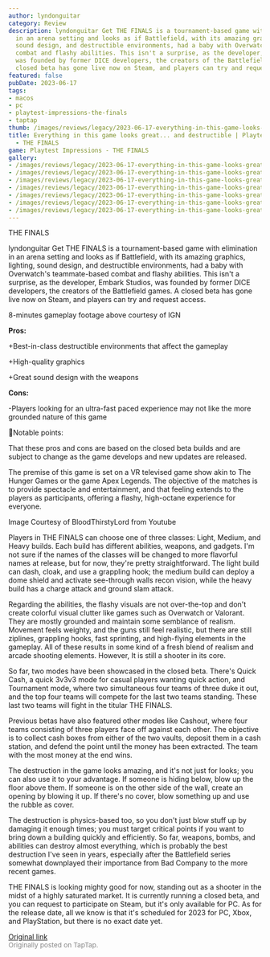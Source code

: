 ```yaml
---
author: lyndonguitar
category: Review
description: lyndonguitar Get THE FINALS is a tournament-based game with elimination
  in an arena setting and looks as if Battlefield, with its amazing graphics, lighting,
  sound design, and destructible environments, had a baby with Overwatch's teammate-based
  combat and flashy abilities. This isn't a surprise, as the developer, Embark Studios,
  was founded by former DICE developers, the creators of the Battlefield games. A
  closed beta has gone live now on Steam, and players can try and request access.
featured: false
pubDate: 2023-06-17
tags:
- macos
- pc
- playtest-impressions-the-finals
- taptap
thumb: /images/reviews/legacy/2023-06-17-everything-in-this-game-looks-great-and-destructible--playtest-impressions---the-finals-0.avif
title: Everything in this game looks great... and destructible | Playtest Impressions
  - THE FINALS
game: Playtest Impressions - THE FINALS
gallery:
- /images/reviews/legacy/2023-06-17-everything-in-this-game-looks-great-and-destructible--playtest-impressions---the-finals-0.avif
- /images/reviews/legacy/2023-06-17-everything-in-this-game-looks-great-and-destructible--playtest-impressions---the-finals-1.avif
- /images/reviews/legacy/2023-06-17-everything-in-this-game-looks-great-and-destructible--playtest-impressions---the-finals-2.avif
- /images/reviews/legacy/2023-06-17-everything-in-this-game-looks-great-and-destructible--playtest-impressions---the-finals-3.avif
- /images/reviews/legacy/2023-06-17-everything-in-this-game-looks-great-and-destructible--playtest-impressions---the-finals-4.avif
- /images/reviews/legacy/2023-06-17-everything-in-this-game-looks-great-and-destructible--playtest-impressions---the-finals-5.avif
- /images/reviews/legacy/2023-06-17-everything-in-this-game-looks-great-and-destructible--playtest-impressions---the-finals-6.avif
---
```

THE FINALS

lyndonguitar
Get
THE FINALS is a tournament-based game with elimination in an arena setting and looks as if Battlefield, with its amazing graphics, lighting, sound design, and destructible environments, had a baby with Overwatch's teammate-based combat and flashy abilities. This isn't a surprise, as the developer, Embark Studios, was founded by former DICE developers, the creators of the Battlefield games. A closed beta has gone live now on Steam, and players can try and request access.

8-minutes gameplay footage above courtesy of IGN


**Pros:**


+Best-in-class destructible environments that affect the gameplay

+High-quality graphics

+Great sound design with the weapons


**Cons:**


-Players looking for an ultra-fast paced experience may not like the more grounded nature of this game

📝Notable points:

That these pros and cons are based on the closed beta builds and are subject to change as the game develops and new updates are released.

The premise of this game is set on a VR televised game show akin to The Hunger Games or the game Apex Legends. The objective of the matches is to provide spectacle and entertainment, and that feeling extends to the players as participants, offering a flashy, high-octane experience for everyone.

Image Courtesy of BloodThirstyLord from Youtube

Players in THE FINALS can choose one of three classes: Light, Medium, and Heavy builds. Each build has different abilities, weapons, and gadgets. I'm not sure if the names of the classes will be changed to more flavorful names at release, but for now, they're pretty straightforward. The light build can dash, cloak, and use a grappling hook; the medium build can deploy a dome shield and activate see-through walls recon vision, while the heavy build has a charge attack and ground slam attack.

Regarding the abilities, the flashy visuals are not over-the-top and don't create colorful visual clutter like games such as Overwatch or Valorant. They are mostly grounded and maintain some semblance of realism. Movement feels weighty, and the guns still feel realistic, but there are still ziplines, grappling hooks, fast sprinting, and high-flying elements in the gameplay. All of these results in some kind of a fresh blend of realism and arcade shooting elements. However, It is still a shooter in its core.

So far, two modes have been showcased in the closed beta. There's Quick Cash, a quick 3v3v3 mode for casual players wanting quick action, and Tournament mode, where two simultaneous four teams of three duke it out, and the top four teams will compete for the last two teams standing. These last two teams will fight in the titular THE FINALS.

Previous betas have also featured other modes like Cashout, where four teams consisting of three players face off against each other. The objective is to collect cash boxes from either of the two vaults, deposit them in a cash station, and defend the point until the money has been extracted. The team with the most money at the end wins.

The destruction in the game looks amazing, and it's not just for looks; you can also use it to your advantage. If someone is hiding below, blow up the floor above them. If someone is on the other side of the wall, create an opening by blowing it up. If there's no cover, blow something up and use the rubble as cover.

The destruction is physics-based too, so you don't just blow stuff up by damaging it enough times; you must target critical points if you want to bring down a building quickly and efficiently. So far, weapons, bombs, and abilities can destroy almost everything, which is probably the best destruction I've seen in years, especially after the Battlefield series somewhat downplayed their importance from Bad Company to the more recent games.

THE FINALS is looking mighty good for now, standing out as a shooter in the midst of a highly saturated market. It is currently running a closed beta, and you can request to participate on Steam, but it's only available for PC. As for the release date, all we know is that it's scheduled for 2023 for PC, Xbox, and PlayStation, but there is no exact date yet.

[Original link](https://www.taptap.io/post/5831636)<br><span style="font-size: 0.95em; color: #888;">Originally posted on TapTap.</span>